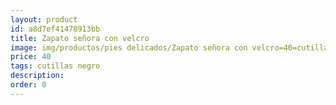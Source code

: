 ```yaml
---
layout: product
id: a8d7ef41478913bb
title: Zapato señora con velcro
image: img/productos/pies delicados/Zapato señora con velcro=40=cutillas negro.webp
price: 40
tags: cutillas negro
description: 
order: 0
---
```

